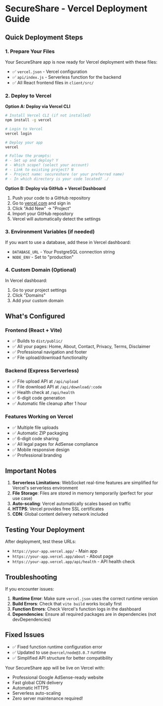# SecureShare - Vercel Deployment Guide

## Quick Deployment Steps

### 1. Prepare Your Files
Your SecureShare app is now ready for Vercel deployment with these files:
- ✅ `vercel.json` - Vercel configuration
- ✅ `api/index.js` - Serverless function for the backend
- ✅ All React frontend files in `client/src/`

### 2. Deploy to Vercel

**Option A: Deploy via Vercel CLI**
```bash
# Install Vercel CLI (if not installed)
npm install -g vercel

# Login to Vercel
vercel login

# Deploy your app
vercel

# Follow the prompts:
# - Set up and deploy? Y
# - Which scope? (select your account)
# - Link to existing project? N
# - Project name: secureshare (or your preferred name)
# - In which directory is your code located? ./
```

**Option B: Deploy via GitHub + Vercel Dashboard**
1. Push your code to a GitHub repository
2. Go to [vercel.com](https://vercel.com) and sign in
3. Click "Add New" → "Project" 
4. Import your GitHub repository
5. Vercel will automatically detect the settings

### 3. Environment Variables (if needed)
If you want to use a database, add these in Vercel dashboard:
- `DATABASE_URL` - Your PostgreSQL connection string
- `NODE_ENV` - Set to "production"

### 4. Custom Domain (Optional)
In Vercel dashboard:
1. Go to your project settings
2. Click "Domains"
3. Add your custom domain

## What's Configured

### Frontend (React + Vite)
- ✅ Builds to `dist/public/`
- ✅ All your pages: Home, About, Contact, Privacy, Terms, Disclaimer
- ✅ Professional navigation and footer
- ✅ File upload/download functionality

### Backend (Express Serverless)
- ✅ File upload API at `/api/upload`
- ✅ File download API at `/api/download/:code`
- ✅ Health check at `/api/health`
- ✅ 6-digit code generation
- ✅ Automatic file cleanup after 1 hour

### Features Working on Vercel
- ✅ Multiple file uploads
- ✅ Automatic ZIP packaging
- ✅ 6-digit code sharing
- ✅ All legal pages for AdSense compliance
- ✅ Mobile responsive design
- ✅ Professional branding

## Important Notes

1. **Serverless Limitations**: WebSocket real-time features are simplified for Vercel's serverless environment
2. **File Storage**: Files are stored in memory temporarily (perfect for your use case)
3. **Auto-scaling**: Vercel automatically scales based on traffic
4. **HTTPS**: Vercel provides free SSL certificates
5. **CDN**: Global content delivery network included

## Testing Your Deployment

After deployment, test these URLs:
- `https://your-app.vercel.app/` - Main app
- `https://your-app.vercel.app/about` - About page
- `https://your-app.vercel.app/api/health` - API health check

## Troubleshooting

If you encounter issues:
1. **Runtime Error**: Make sure `vercel.json` uses the correct runtime version
2. **Build Errors**: Check that `vite build` works locally first
3. **Function Errors**: Check Vercel's function logs in the dashboard
4. **Dependencies**: Ensure all required packages are in dependencies (not devDependencies)

## Fixed Issues
- ✅ Fixed function runtime configuration error
- ✅ Updated to use `@vercel/node@3.0.7` runtime
- ✅ Simplified API structure for better compatibility

Your SecureShare app will be live on Vercel with:
- Professional Google AdSense-ready website
- Fast global CDN delivery
- Automatic HTTPS
- Serverless auto-scaling
- Zero server maintenance required!